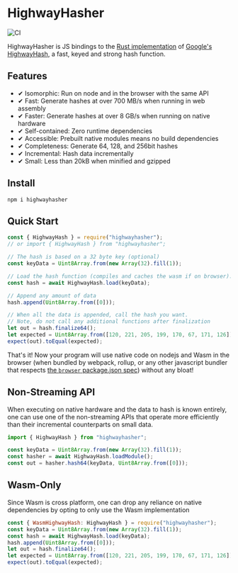 # HighwayHasher

![CI](https://github.com/nickbabcock/highwayhasher/workflows/CI/badge.svg)

HighwayHasher is JS bindings to the [Rust implementation](https://github.com/nickbabcock/highway-rs) of [Google's HighwayHash](https://github.com/google/highwayhash), a fast, keyed and strong hash function.

## Features

- ✔ Isomorphic: Run on node and in the browser with the same API
- ✔ Fast: Generate hashes at over 700 MB/s when running in web assembly
- ✔ Faster: Generate hashes at over 8 GB/s when running on native hardware
- ✔ Self-contained: Zero runtime dependencies
- ✔ Accessible: Prebuilt native modules means no build dependencies
- ✔ Completeness: Generate 64, 128, and 256bit hashes
- ✔ Incremental: Hash data incrementally
- ✔ Small: Less than 20kB when minified and gzipped

## Install

```
npm i highwayhasher
```

## Quick Start

```js
const { HighwayHash } = require("highwayhasher");
// or import { HighwayHash } from "highwayhasher";

// The hash is based on a 32 byte key (optional)
const keyData = Uint8Array.from(new Array(32).fill(1));

// Load the hash function (compiles and caches the wasm if on browser).
const hash = await HighwayHash.load(keyData);

// Append any amount of data
hash.append(Uint8Array.from([0]));

// When all the data is appended, call the hash you want.
// Note, do not call any additional functions after finalization
let out = hash.finalize64();
let expected = Uint8Array.from([120, 221, 205, 199, 170, 67, 171, 126]);
expect(out).toEqual(expected);
```

That's it! Now your program will use native code on nodejs and Wasm in the browser (when bundled by webpack, rollup, or any other javascript bundler that respects [the `browser` package.json spec](https://github.com/defunctzombie/package-browser-field-spec)) without any bloat!

## Non-Streaming API

When executing on native hardware and the data to hash is known entirely, one can use one of the non-streaming APIs that operate more efficiently than their incremental counterparts on small data.

```js
import { HighwayHash } from "highwayhasher";

const keyData = Uint8Array.from(new Array(32).fill(1));
const hasher = await HighwayHash.loadModule();
const out = hasher.hash64(keyData, Uint8Array.from([0]));
```

## Wasm-Only

Since Wasm is cross platform, one can drop any reliance on native dependencies by opting to only use the Wasm implementation

```js
const { WasmHighwayHash: HighwayHash } = require("highwayhasher");
const keyData = Uint8Array.from(new Array(32).fill(1));
const hash = await HighwayHash.load(keyData);
hash.append(Uint8Array.from([0]));
let out = hash.finalize64();
let expected = Uint8Array.from([120, 221, 205, 199, 170, 67, 171, 126]);
expect(out).toEqual(expected);
```
